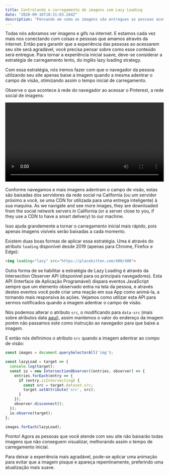 ```yaml
---
title: Controlando o carregamento de imagens com Lazy Loading
date: "2020-09-16T10:31:03.284Z"
description: "Pensando em como as imagens são entregues as pessoas acessando seu site"
---
```


Todas nós adoramos ver imagens e gifs na internet. E estamos cada vez mais nos conectando com coisas e pessoas que amamos através da internet. Então para garantir que a experiência das pessoas ao acessarem seu site será agradável, você precisa pensar sobre como esse conteúdo será entregue. Para tornar a experiência inicial suave, deve-se considerar a estratégia de carregamento lento, do inglês lazy loading strategy.

Com essa estratégia, nós iremos fazer com que o navegador da pessoa utilizando seu site apenas baixe a imagem quando a mesma adentrar o campo de visão, otimizando assim o tempo inicial de carregamento.

Observe o que acontece à rede do navegador ao acessar o Pinterest, a rede social de imagens:

<video autoplay loop style="width:100%">
  <source src="./pinterest-image-lazy-loading.mov" type="video/mp4">
</video>
<br>
<br>
Conforme navegamos e mais imagens adentram o campo de visão, estas são baixadas dos servidores da rede social na California (ou um servidor próximo a você, se uma CDN for utilizada para uma entrega inteligente) à sua maquina.
As we navigate and see more images, they are downloaded from the social network servers in California (or a server close to you, if they use a CDN to have a smart delivery) to our machine.

Isso ajuda grandemente a tornar o carregamento inicial mais rápido, pois apenas imagens visíveis serão baixadas a cada momento.

Existem duas boas formas de aplicar essa estratégia. Uma é através do atributo `loading` disponível desde 2019 (apenas para Chrome, Firefox e Edge):

```html
<img loading="lazy" src="https://placekitten.com/400/400">
```

Outra forma de se habilitar a estratégia de Lazy Loading é através da Intersection Observer API (disponível para os principais navegadores). Esta API (Interface de Aplicação Programável) dispara eventos JavaScript sempre que um elemento observado entra na tela da pessoa, e através destes eventos você pode criar uma reação em sua App como animá-la, a tornando mais responsiva às ações. Vejamos como utilizar esta API para sermos notificados quando a imagem adentrar o campo de visão.

Nós podemos alterar o atributo `src`, o modificando para `data-src` (mais sobre atributos data [aqui](https://developer.mozilla.org/pt-BR/docs/Learn/HTML/Howto/Use_data_attributes)), assim mantemos o valor do endereço da imagem porém não passamos este como instrução ao navegador para que baixe a imagem.

E então nós definimos o atributo `src` quando a imagem adentrar ao compo de visão:

```js
const images = document.querySelectorAll('img');

const lazyLoad = target => {
  console.log(target);
  const io = new IntersectionObserver((entries, observer) => {
    entries.forEach(entry => {
      if (entry.isIntersecting) {
        const src = target.dataset.src;
        target.setAttribute('src', src);
      }
    });
    observer.disconnect();
  });
  io.observe(target);
};

images.forEach(lazyLoad);
```

Pronto! Agora as pessoas que você atende com seu site não baixarão todas imagens que não conseguem visualizar, melhorando assim o tempo de carregamento inicial.

Para deixar a experiência mais agradável, pode-se aplicar uma animação para evitar que a imagem pisque e apareça repentinamente, preferindo uma atualização mais suave.